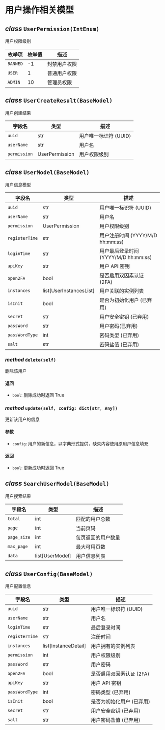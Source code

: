# 用户操作相关模型

## _class_ `UserPermission(IntEnum)`

用户权限级别

| 枚举项   | 枚举值 | 描述         |
| -------- | ------ | ------------ |
| `BANNED` | -1     | 封禁用户权限 |
| `USER`   | 1      | 普通用户权限 |
| `ADMIN`  | 10     | 管理员权限   |

## _class_ `UserCreateResult(BaseModel)`

用户创建结果

| 字段名       | 类型           | 描述                  |
| ------------ | -------------- | --------------------- |
| `uuid`       | str            | 用户唯一标识符 (UUID) |
| `userName`   | str            | 用户名                |
| `permission` | UserPermission | 用户权限级别          |

## _class_ `UserModel(BaseModel)`

用户信息模型

| 字段名         | 类型                    | 描述                                 |
| -------------- | ----------------------- | ------------------------------------ |
| `uuid`         | str                     | 用户唯一标识符 (UUID)                |
| `userName`     | str                     | 用户名                               |
| `permission`   | UserPermission          | 用户权限级别                         |
| `registerTime` | str                     | 用户注册时间 (YYYY/M/D hh:mm:ss)     |
| `loginTime`    | str                     | 用户最后登录时间 (YYYY/M/D hh:mm:ss) |
| `apiKey`       | str                     | 用户 API 密钥                        |
| `open2FA`      | bool                    | 是否启用双因素认证 (2FA)             |
| `instances`    | list[UserInstancesList] | 用户关联的实例列表                   |
| `isInit`       | bool                    | 是否为初始化用户 (已弃用)            |
| `secret`       | str                     | 用户安全密钥 (已弃用)                |
| `passWord`     | str                     | 用户密码(已弃用)                     |
| `passWordType` | int                     | 密码类型 (已弃用)                    |
| `salt`         | str                     | 密码盐值 (已弃用)                    |

### _method_ `delete(self)`

删除该用户

#### 返回

- `bool`: 删除成功时返回 True

### _method_ `update(self, config: dict[str, Any])`

更新该用户的信息

#### 参数

- `config`: 用户的新信息，以字典形式提供，缺失内容使用原用户信息填充

#### 返回

- `bool`: 更新成功时返回 True

## _class_ `SearchUserModel(BaseModel)`

用户搜索结果

| 字段名      | 类型            | 描述               |
| ----------- | --------------- | ------------------ |
| `total`     | int             | 匹配的用户总数     |
| `page`      | int             | 当前页码           |
| `page_size` | int             | 每页返回的用户数量 |
| `max_page`  | int             | 最大可用页数       |
| `data`      | list[UserModel] | 用户信息列表       |

## _class_ `UserConfig(BaseModel)`

用户配置信息

| 字段名         | 类型                 | 描述                      |
| -------------- | -------------------- | ------------------------- |
| `uuid`         | str                  | 用户唯一标识符 (UUID)     |
| `userName`     | str                  | 用户名                    |
| `loginTime`    | str                  | 最后登录时间              |
| `registerTime` | str                  | 注册时间                  |
| `instances`    | list[InstanceDetail] | 用户拥有的实例列表        |
| `permission`   | int                  | 用户权限级别              |
| `passWord`     | str                  | 用户密码                  |
| `open2FA`      | bool                 | 是否启用双因素认证 (2FA)  |
| `apiKey`       | str                  | 用户 API 密钥             |
| `passWordType` | int                  | 密码类型 (已弃用)         |
| `isInit`       | bool                 | 是否为初始化用户 (已弃用) |
| `secret`       | str                  | 用户安全密钥 (已弃用)     |
| `salt`         | str                  | 用户密码盐值 (已弃用)     |
